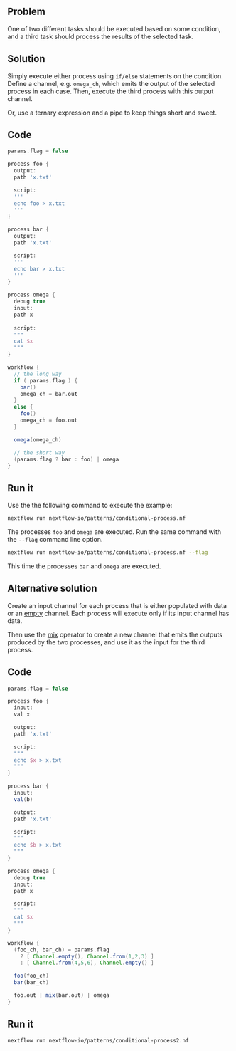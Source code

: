 ## Problem 

One of two different tasks should be executed based on some condition, 
and a third task should process the results of the selected task.

## Solution

Simply execute either process using `if/else` statements on the condition.
Define a channel, e.g. `omega_ch`, which emits the output of the selected process 
in each case. Then, execute the third process with this output channel.

Or, use a ternary expression and a pipe to keep things short and sweet.

## Code 

```groovy
params.flag = false 

process foo {
  output: 
  path 'x.txt'

  script:
  '''
  echo foo > x.txt
  '''
}

process bar {
  output: 
  path 'x.txt'

  script:
  '''
  echo bar > x.txt
  '''
}

process omega {
  debug true
  input:
  path x
  
  script:
  """
  cat $x 
  """
}

workflow {
  // the long way
  if ( params.flag ) {
    bar()
    omega_ch = bar.out
  }
  else {
    foo()
    omega_ch = foo.out
  }

  omega(omega_ch)

  // the short way
  (params.flag ? bar : foo) | omega
}
```

## Run it

Use the the following command to execute the example:

```bash
nextflow run nextflow-io/patterns/conditional-process.nf
```

The processes `foo` and `omega` are executed. Run the same command 
with the `--flag` command line option. 

```bash
nextflow run nextflow-io/patterns/conditional-process.nf --flag 
```

This time the processes `bar` and `omega` are executed.

## Alternative solution

Create an input channel for each process that is either populated with data or an
[empty](https://www.nextflow.io/docs/latest/channel.html#empty) channel.
Each process will execute only if its input channel has data.

Then use the [mix](https://www.nextflow.io/docs/latest/operator.html#mix) operator to create 
a new channel that emits the outputs produced by the two processes, and use it as the input
for the third process.

## Code 

```groovy
params.flag = false

process foo {
  input:
  val x

  output:
  path 'x.txt'

  script:
  """
  echo $x > x.txt
  """
}

process bar {
  input:
  val(b)

  output:
  path 'x.txt'

  script:
  """
  echo $b > x.txt
  """
}

process omega {
  debug true
  input:
  path x

  script:
  """
  cat $x
  """
}

workflow {
  (foo_ch, bar_ch) = params.flag
    ? [ Channel.empty(), Channel.from(1,2,3) ]
    : [ Channel.from(4,5,6), Channel.empty() ]

  foo(foo_ch)
  bar(bar_ch)

  foo.out | mix(bar.out) | omega
}
```

## Run it 

```bash
nextflow run nextflow-io/patterns/conditional-process2.nf
```
